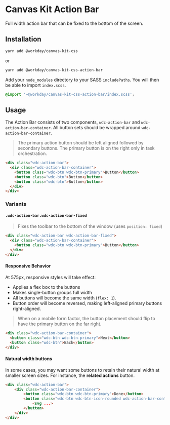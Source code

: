 # Canvas Kit Action Bar

Full width action bar that can be fixed to the bottom of the screen.

## Installation

```sh
yarn add @workday/canvas-kit-css
```

or

```sh
yarn add @workday/canvas-kit-css-action-bar
```

Add your `node_modules` directory to your SASS `includePaths`. You will then be able to import
`index.scss`.

```scss
@import '~@workday/canvas-kit-css-action-bar/index.scss';
```

## Usage

The Action Bar consists of two components, `wdc-action-bar` and `wdc-action-bar-container`. All
button sets should be wrapped around `wdc-action-bar-container`.

> The primary action button should be left aligned followed by secondary buttons. The primary button
> is on the right only in task orchestration.

```html
<div class="wdc-action-bar">
  <div class="wdc-action-bar-container">
    <button class="wdc-btn wdc-btn-primary">Button</button>
    <button class="wdc-btn">Button</button>
    <button class="wdc-btn">Button</button>
  </div>
</div>
```

### Variants

#### `.wdc-action-bar.wdc-action-bar-fixed`

> Fixes the toolbar to the bottom of the window (uses `position: fixed`)

```html
<div class="wdc-action-bar wdc-action-bar-fixed">
  <div class="wdc-action-bar-container">
    <button class="wdc-btn wdc-btn-primary">Button</button>
  </div>
</div>
```

#### Responsive Behavior

At 575px, responsive styles will take effect:

- Applies a flex box to the buttons
- Makes single-button groups full width
- All buttons will become the same width (`flex: 1`).
- Button order will become reversed, making left-aligned primary buttons right-aligned.

> When on a mobile form factor, the button placement should flip to have the primary button on the
> far right.

```html
<div class="wdc-action-bar-container">
  <button class="wdc-btn wdc-btn-primary">Next</button>
  <button class="wdc-btn">Back</button>
</div>
```

#### Natural width buttons

In some cases, you may want some buttons to retain their natural width at smaller screen sizes. For
instance, the **related actions** button.

```html
<div class="wdc-action-bar">
	<div class="wdc-action-bar-container">
		<button class="wdc-btn wdc-btn-primary">Done</button>
		<button class="wdc-btn wdc-btn-icon-rounded wdc-action-bar-container-item-natural">
			<svg ...>
		</button>
	</div>
</div>
```
